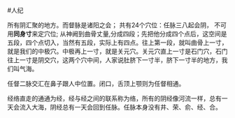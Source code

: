 #人纪 

所有阴汇聚的地方。而督脉是诸阳之会；
共有24个穴位：任脉三八起会阴，
不可用**同身寸**来定穴位; 从神阙到曲骨丈量,分成四段；先把他分成四个点后，这空间是五段，四个点切入，当然有五段，实际上有四点。往上第一段，就叫曲骨上一寸，就是我们的中极穴。中极再上一寸，就是关元穴。关元穴直上一寸是石门穴，石门往上一寸是阴交穴，这两个穴中间，人家说肚脐下一寸半，脐下一寸半的地方，我们叫气海。

任督二脉交汇在鼻子跟人中位置。闭口，舌顶上颚则为任督相通。

经络直走的通通为经，经与经之间的联系称为络，所有的阴经像河流一样，总有一天会流入大海，阴经总有一天会回到任脉。任脉本身没有井、荣、俞、经、合。


























